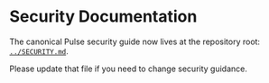 # Security Documentation

The canonical Pulse security guide now lives at the repository root:
[`../SECURITY.md`](../SECURITY.md).

Please update that file if you need to change security guidance.
